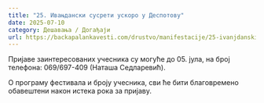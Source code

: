 ```yaml
---
title: "25. Ивањдански сусрети ускоро у Деспотову"
date: 2025-07-10
category: Дешавања / Догађаји
url: https://backapalankavesti.com/drustvo/manifestacije/25-ivanjdanski-susreti-uskoro-u-despotovu/
---
```


Пријаве заинтересованих учесника су могуће до 05. јула, на број телефона:
069/697-409 (Наташа Седларевић).

О програму фестивала и броју учесника, сви ће бити благовремено обавештени након истека рока за пријаву.
